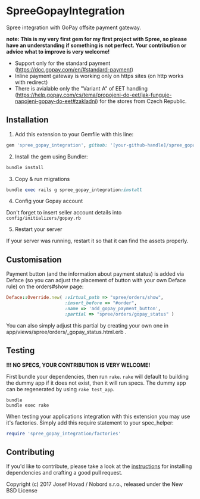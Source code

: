 SpreeGopayIntegration
=====================

Spree integration with GoPay offsite payment gateway.

**note: This is my very first gem for my first project with Spree, so please have an understanding if something is not perfect. Your contribution or advice what to improve is very welcome!**

- Support only for the standard payment (https://doc.gopay.com/en/#standard-payment)
- Inline payment gateway is working only on https sites (on http works with redirect)
- There is avialable only the "Variant A" of EET handling (https://help.gopay.com/cs/tema/propojeni-do-eet/jak-funguje-napojeni-gopay-do-eet#zakladni) for the stores from Czech Republic.

## Installation

1. Add this extension to your Gemfile with this line:
  ```ruby
  gem 'spree_gopay_integration', github: '[your-github-handle]/spree_gopay_integration'
  ```

2. Install the gem using Bundler:
  ```ruby
  bundle install
  ```

3. Copy & run migrations
  ```ruby
  bundle exec rails g spree_gopay_integration:install
  ```

4. Config your Gopay account

  Don't forget to insert seller account details into `config/initializers/gopay.rb`

5. Restart your server

  If your server was running, restart it so that it can find the assets properly.

## Customisation

Payment button (and the information about payment status) is added via Deface (so you can adjust the placement of button with your own Deface rule) on the orders#show page:
```ruby
Deface::Override.new( :virtual_path => "spree/orders/show",
                      :insert_before => "#order",
                      :name => 'add_gopay_payment_button',
                      :partial => "spree/orders/gopay_status" )
```
You can also simply adjust this partial by creating your own one in app/views/spree/orders/_gopay_status.html.erb .

## Testing

**!!! NO SPECS, YOUR CONTRIBUTION IS VERY WELCOME!**

First bundle your dependencies, then run `rake`. `rake` will default to building the dummy app if it does not exist, then it will run specs. The dummy app can be regenerated by using `rake test_app`.

```shell
bundle
bundle exec rake
```

When testing your applications integration with this extension you may use it's factories.
Simply add this require statement to your spec_helper:

```ruby
require 'spree_gopay_integration/factories'
```


## Contributing

If you'd like to contribute, please take a look at the
[instructions](CONTRIBUTING.md) for installing dependencies and crafting a good
pull request.

Copyright (c) 2017 Josef Hovad / Nobord s.r.o., released under the New BSD License
